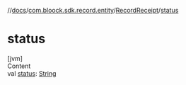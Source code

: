 //[docs](../../index.md)/[com.bloock.sdk.record.entity](../index.md)/[RecordReceipt](index.md)/[status](status.md)



# status  
[jvm]  
Content  
val [status](status.md): [String](https://kotlinlang.org/api/latest/jvm/stdlib/kotlin/-string/index.html)  



